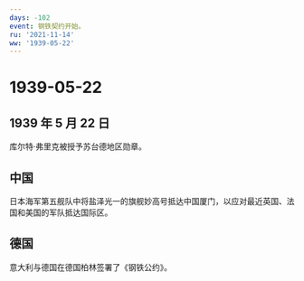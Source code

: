 ```yaml
---
days: -102
event: 钢铁契约开始。
ru: '2021-11-14'
ww: '1939-05-22'
---
```


# 1939-05-22

## 1939 年 5 月 22 日

库尔特·弗里克被授予苏台德地区勋章。

## 中国

日本海军第五舰队中将盐泽光一的旗舰妙高号抵达中国厦门，以应对最近英国、法国和美国的军队抵达国际区。

## 德国

意大利与德国在德国柏林签署了《钢铁公约》。